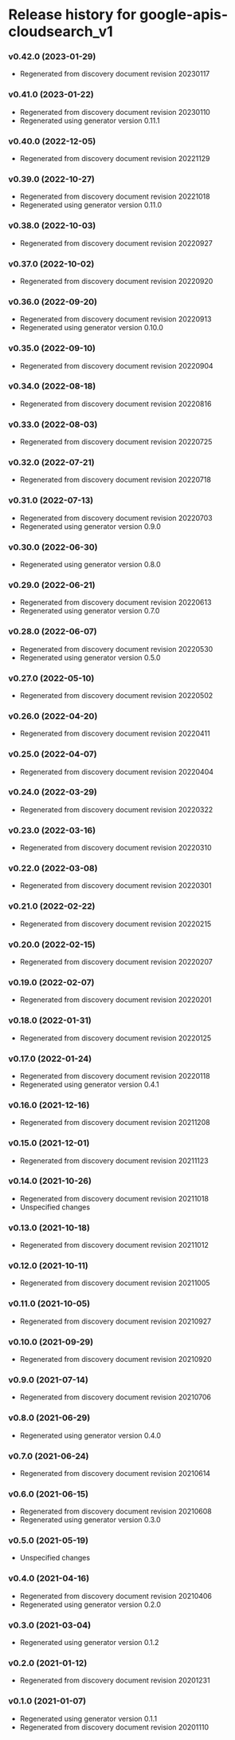 # Release history for google-apis-cloudsearch_v1

### v0.42.0 (2023-01-29)

* Regenerated from discovery document revision 20230117

### v0.41.0 (2023-01-22)

* Regenerated from discovery document revision 20230110
* Regenerated using generator version 0.11.1

### v0.40.0 (2022-12-05)

* Regenerated from discovery document revision 20221129

### v0.39.0 (2022-10-27)

* Regenerated from discovery document revision 20221018
* Regenerated using generator version 0.11.0

### v0.38.0 (2022-10-03)

* Regenerated from discovery document revision 20220927

### v0.37.0 (2022-10-02)

* Regenerated from discovery document revision 20220920

### v0.36.0 (2022-09-20)

* Regenerated from discovery document revision 20220913
* Regenerated using generator version 0.10.0

### v0.35.0 (2022-09-10)

* Regenerated from discovery document revision 20220904

### v0.34.0 (2022-08-18)

* Regenerated from discovery document revision 20220816

### v0.33.0 (2022-08-03)

* Regenerated from discovery document revision 20220725

### v0.32.0 (2022-07-21)

* Regenerated from discovery document revision 20220718

### v0.31.0 (2022-07-13)

* Regenerated from discovery document revision 20220703
* Regenerated using generator version 0.9.0

### v0.30.0 (2022-06-30)

* Regenerated using generator version 0.8.0

### v0.29.0 (2022-06-21)

* Regenerated from discovery document revision 20220613
* Regenerated using generator version 0.7.0

### v0.28.0 (2022-06-07)

* Regenerated from discovery document revision 20220530
* Regenerated using generator version 0.5.0

### v0.27.0 (2022-05-10)

* Regenerated from discovery document revision 20220502

### v0.26.0 (2022-04-20)

* Regenerated from discovery document revision 20220411

### v0.25.0 (2022-04-07)

* Regenerated from discovery document revision 20220404

### v0.24.0 (2022-03-29)

* Regenerated from discovery document revision 20220322

### v0.23.0 (2022-03-16)

* Regenerated from discovery document revision 20220310

### v0.22.0 (2022-03-08)

* Regenerated from discovery document revision 20220301

### v0.21.0 (2022-02-22)

* Regenerated from discovery document revision 20220215

### v0.20.0 (2022-02-15)

* Regenerated from discovery document revision 20220207

### v0.19.0 (2022-02-07)

* Regenerated from discovery document revision 20220201

### v0.18.0 (2022-01-31)

* Regenerated from discovery document revision 20220125

### v0.17.0 (2022-01-24)

* Regenerated from discovery document revision 20220118
* Regenerated using generator version 0.4.1

### v0.16.0 (2021-12-16)

* Regenerated from discovery document revision 20211208

### v0.15.0 (2021-12-01)

* Regenerated from discovery document revision 20211123

### v0.14.0 (2021-10-26)

* Regenerated from discovery document revision 20211018
* Unspecified changes

### v0.13.0 (2021-10-18)

* Regenerated from discovery document revision 20211012

### v0.12.0 (2021-10-11)

* Regenerated from discovery document revision 20211005

### v0.11.0 (2021-10-05)

* Regenerated from discovery document revision 20210927

### v0.10.0 (2021-09-29)

* Regenerated from discovery document revision 20210920

### v0.9.0 (2021-07-14)

* Regenerated from discovery document revision 20210706

### v0.8.0 (2021-06-29)

* Regenerated using generator version 0.4.0

### v0.7.0 (2021-06-24)

* Regenerated from discovery document revision 20210614

### v0.6.0 (2021-06-15)

* Regenerated from discovery document revision 20210608
* Regenerated using generator version 0.3.0

### v0.5.0 (2021-05-19)

* Unspecified changes

### v0.4.0 (2021-04-16)

* Regenerated from discovery document revision 20210406
* Regenerated using generator version 0.2.0

### v0.3.0 (2021-03-04)

* Regenerated using generator version 0.1.2

### v0.2.0 (2021-01-12)

* Regenerated from discovery document revision 20201231

### v0.1.0 (2021-01-07)

* Regenerated using generator version 0.1.1
* Regenerated from discovery document revision 20201110

